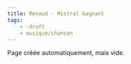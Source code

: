 ```yaml
---
title: Renaud - Mistral Gagnant
tags:
    - -draft
    - musique/chanson
---
```


Page créée automatiquement, mais vide.
